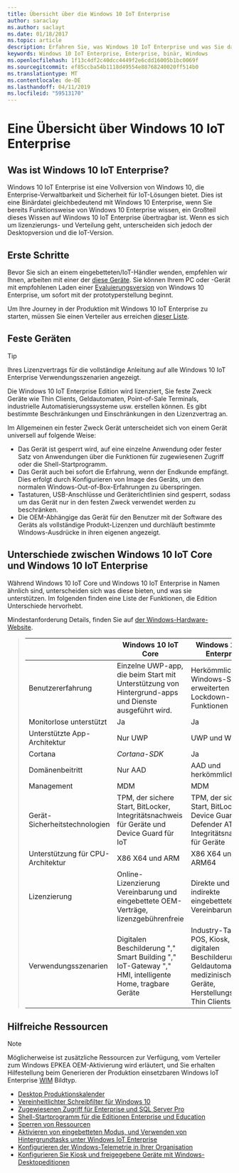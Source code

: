 ```yaml
---
title: Übersicht über die Windows 10 IoT Enterprise
author: saraclay
ms.author: saclayt
ms.date: 01/18/2017
ms.topic: article
description: Erfahren Sie, was Windows 10 IoT Enterprise und was Sie damit tun können.
keywords: Windows 10 IoT Enterprise, Enterprise, binär, Windows
ms.openlocfilehash: 1f13c4df2c40dcc4449f2e6cdd16005b1bc0069f
ms.sourcegitcommit: ef85ccba54b1118d49554e88768240020ff514b0
ms.translationtype: MT
ms.contentlocale: de-DE
ms.lasthandoff: 04/11/2019
ms.locfileid: "59513170"
---
```

# <a name="an-overview-of-windows-10-iot-enterprise"></a>Eine Übersicht über Windows 10 IoT Enterprise

## <a name="what-is-windows-10-iot-enterprise"></a>Was ist Windows 10 IoT Enterprise?
Windows 10 IoT Enterprise ist eine Vollversion von Windows 10, die Enterprise-Verwaltbarkeit und Sicherheit für IoT-Lösungen bietet. Dies ist eine Binärdatei gleichbedeutend mit Windows 10 Enterprise, wenn Sie bereits Funktionsweise von Windows 10 Enterprise wissen, ein Großteil dieses Wissen auf Windows 10 IoT Enterprise übertragbar ist. Wenn es sich um lizenzierungs- und Verteilung geht, unterscheiden sich jedoch der Desktopversion und die IoT-Version. 

## <a name="getting-started"></a>Erste Schritte 
Bevor Sie sich an einem eingebetteten/IoT-Händler wenden, empfehlen wir Ihnen, arbeiten mit einer der [diese Geräte](https://solutionsdirectory.intel.com/solutions-directory/processors/736/processors/766/processors/782/processors/788/processors/869/processors/879/processors/883/processors/888/processors/1053/processors/1058/processors/1103/processors/1107/processors/1110/processors/1117/processors/1133/processors/1135/processors/1139/processors/1141/processors/1175/processors/1192/processors/1344/processors/1348/processors/1349/processors/1371/processors/1392/processors/1729/processors/2284).  Sie können Ihrem PC oder -Gerät mit empfohlenen Laden einer [Evaluierungsversion](https://www.microsoft.com/en-us/evalcenter/evaluate-windows-10-enterprise) von Windows 10 Enterprise, um sofort mit der prototyperstellung beginnt.

Um Ihre Journey in der Produktion mit Windows 10 IoT Enterprise zu starten, müssen Sie einen Verteiler aus erreichen [dieser Liste](http://wincom.blob.core.windows.net/documents/Windows_IoT_Distributor_Information.pdf). 

## <a name="fixed-purpose-devices"></a>Feste Geräten 

> [!TIP]
> Ihres Lizenzvertrags für die vollständige Anleitung auf alle Windows 10 IoT Enterprise Verwendungsszenarien angezeigt.

Die Windows 10 IoT Enterprise Edition wird lizenziert, Sie feste Zweck Geräte wie Thin Clients, Geldautomaten, Point-of-Sale Terminals, industrielle Automatisierungssysteme usw. erstellen können.  Es gibt bestimmte Beschränkungen und Einschränkungen in den Lizenzvertrag an. 

Im Allgemeinen ein fester Zweck Gerät unterscheidet sich von einem Gerät universell auf folgende Weise:  
* Das Gerät ist gesperrt wird, auf eine einzelne Anwendung oder fester Satz von Anwendungen über die Funktionen für zugewiesenen Zugriff oder die Shell-Startprogramm.  
* Das Gerät auch bei sofort die Erfahrung, wenn der Endkunde empfängt. Dies erfolgt durch Konfigurieren von Image des Geräts, um den normalen Windows-Out-of-Box-Erfahrungen zu überspringen.
* Tastaturen, USB-Anschlüsse und Geräterichtlinien sind gesperrt, sodass um das Gerät nur in den festen Zweck verwendet werden zu beschränken.  
* Die OEM-Abhängige das Gerät für den Benutzer mit der Software des Geräts als vollständige Produkt-Lizenzen und durchläuft bestimmte Windows-Ausdrücke in ihren eigenen angezeigt.

## <a name="differences-between-windows-10-iot-core-and-windows-10-iot-enterprise"></a>Unterschiede zwischen Windows 10 IoT Core und Windows 10 IoT Enterprise
Während Windows 10 IoT Core und Windows 10 IoT Enterprise in Namen ähnlich sind, unterscheiden sich was diese bieten, und was sie unterstützen. Im folgenden finden eine Liste der Funktionen, die Edition Unterschiede hervorhebt.

Mindestanforderung Details, finden Sie auf [der Windows-Hardware-Website](https://docs.microsoft.com/windows-hardware/design/minimum/minimum-hardware-requirements-overview).

> |             | Windows 10 IoT Core  |  Windows 10 IoT Enterprise  |
> |-------------|----------|---------|
> | Benutzererfahrung | Einzelne UWP-app, die beim Start mit Unterstützung von Hintergrund-apps und Dienste ausgeführt wird. | Herkömmliche Windows-Shell mit erweiterten Lockdown-Funktionen |
> | Monitorlose unterstützt | Ja | Ja |
> | Unterstützte App-Architektur | Nur UWP | UWP und Win32 |
> | Cortana | *Cortana-SDK* | Ja |
> | Domänenbeitritt | Nur AAD | AAD und herkömmliche |
> | Management | MDM | MDM |
> | Gerät-Sicherheitstechnologien | TPM, der sichere Start, BitLocker, Integritätsnachweis für Geräte und Device Guard für IoT | TPM, der sichere Start, BitLocker, Device Guard, Defender ATP und Integritätsnachweis für Geräte |
> | Unterstützung für CPU-Architektur | X86 X64 und ARM | X86 X64 und ARM64 |
> | Lizenzierung | Online-Lizenzierung Vereinbarung und eingebettete OEM-Verträge, lizenzgebührenfreie | Direkte und indirekte eingebettete OEM-Vereinbarungen |
> | Verwendungsszenarien | Digitalen Beschilderung "," Smart Building "," IoT-Gateway "," HMI, intelligente Home, tragbare Geräte | Industry-Tablets, POS, Kiosk, digitalen Beschilderung, Geldautomaten, medizinische Geräte, Herstellungsgeräte, Thin Clients |

## <a name="helpful-resources"></a>Hilfreiche Ressourcen
> [!NOTE]
> Möglicherweise ist zusätzliche Ressourcen zur Verfügung, vom Verteiler zum Windows EPKEA OEM-Aktivierung wird erläutert, und Sie erhalten Hilfestellung beim Generieren der Produktion einsetzbaren Windows IoT Enterprise [WIM](https://msdn.microsoft.com/library/windows/desktop/dd861280.aspx) Bildtyp.

* [Desktop Produktionskalender](https://docs.microsoft.com/windows-hardware/manufacture/desktop/)
* [Vereinheitlichter Schreibfilter für Windows 10](https://docs.microsoft.com/windows-hardware/customize/enterprise/unified-write-filter)
* [Zugewiesenen Zugriff für Enterprise und SQL Server Pro](https://docs.microsoft.com/windows-hardware/customize/enterprise/assigned-access)
* [Shell-Startprogramm für die Editionen Enterprise und Education](https://docs.microsoft.com/windows-hardware/customize/enterprise/shell-launcher)
* [Sperren von Ressourcen](https://docs.microsoft.com/windows-hardware/customize/enterprise/create-a-kiosk-image) 
* [Aktivieren von eingebetteten Modus, und Verwenden von Hintergrundtasks unter Windows IoT Enterprise](https://docs.microsoft.com/windows/iot-core/develop-your-app/embeddedmode)
* [Konfigurieren der Windows-Telemetrie in Ihrer Organisation](https://docs.microsoft.com/windows/configuration/configure-windows-telemetry-in-your-organization )
* [Konfigurieren Sie Kiosk und freigegebene Geräte mit Windows-Desktopeditionen](https://docs.microsoft.com/windows/configuration/kiosk-shared-pc)
